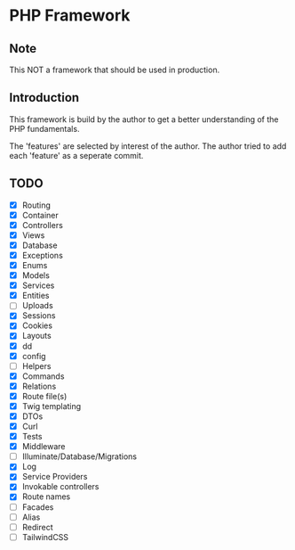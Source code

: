 # PHP Framework

## Note

This NOT a framework that should be used in production.

## Introduction

This framework is build by the author to get a better understanding of the PHP fundamentals.

The 'features' are selected by interest of the author. The author tried to add each 'feature' as a seperate commit.

## TODO

- [X] Routing
- [X] Container
- [X] Controllers
- [X] Views
- [X] Database
- [X] Exceptions
- [X] Enums
- [X] Models
- [X] Services
- [X] Entities
- [ ] Uploads
- [X] Sessions
- [X] Cookies
- [X] Layouts
- [X] dd
- [X] config
- [ ] Helpers
- [X] Commands
- [X] Relations
- [X] Route file(s)
- [X] Twig templating
- [X] DTOs
- [X] Curl
- [X] Tests
- [X] Middleware
- [ ] Illuminate/Database/Migrations
- [X] Log
- [X] Service Providers
- [X] Invokable controllers
- [X] Route names
- [ ] Facades
- [ ] Alias
- [ ] Redirect
- [ ] TailwindCSS
